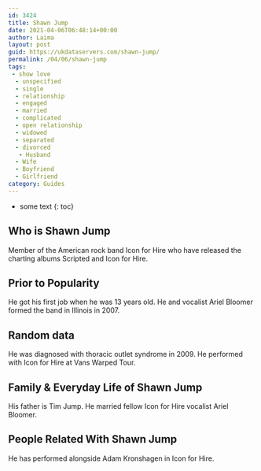 ```yaml
---
id: 3424
title: Shawn Jump
date: 2021-04-06T06:48:14+00:00
author: Laima
layout: post
guid: https://ukdataservers.com/shawn-jump/
permalink: /04/06/shawn-jump
tags:
 - show love
  - unspecified
  - single
  - relationship
  - engaged
  - married
  - complicated
  - open relationship
  - widowed
  - separated
  - divorced
   - Husband
  - Wife
  - Boyfriend
  - Girlfriend
category: Guides
---
```


* some text
{: toc}


## Who is Shawn Jump
                  
                  
                  
Member of the American rock band Icon for Hire who have released the charting albums Scripted and Icon for Hire.
                  
              
            
              
            
                
                
                
## Prior to Popularity
                  
                  
                  
He got his first job when he was 13 years old. He and vocalist Ariel Bloomer formed the band in Illinois in 2007.
                  
              
            
              
            
                
                
                
## Random data
                  
                  
                  
He was diagnosed with thoracic outlet syndrome in 2009. He performed with Icon for Hire at Vans Warped Tour.
                  
              
            
              
            
                
                
                
## Family & Everyday Life of Shawn Jump
                  
                  
                  
His father is Tim Jump. He married fellow Icon for Hire vocalist Ariel Bloomer. 
                  
              
            
              
            
                
                
                
## People Related With Shawn Jump
                  
                  
                  
He has performed alongside Adam Kronshagen in Icon for Hire.
                  
              
            
              
            
                
              
            
              
              
            
            
              
            
          
          
          